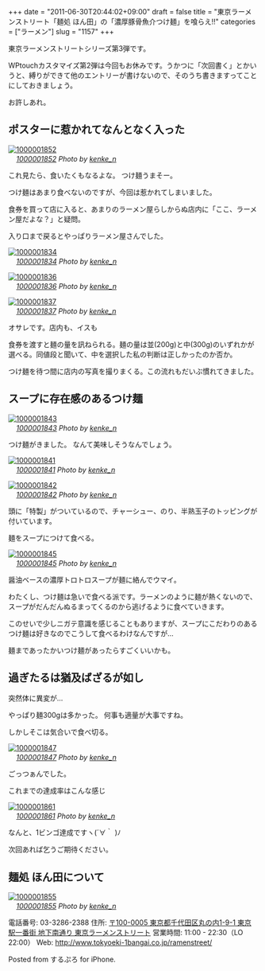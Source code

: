 +++
date = "2011-06-30T20:44:02+09:00"
draft = false
title = "東京ラーメンストリート「麺処 ほん田」の「濃厚豚骨魚介つけ麺」を喰らえ!!"
categories = ["ラーメン"]
slug = "1157"
+++

東京ラーメンストリートシリーズ第3弾です。

WPtouchカスタマイズ第2弾は今回もお休みです。うかつに「次回書く」とかいうと、縛りができて他のエントリーが書けないので、そのうち書きますってことにしておきましょう。

お許しあれ。

<!--more-->
<h2>ポスターに惹かれてなんとなく入った</h2>
<a rel="nofollow" target="_blank" href="http://www.flickr.com/photos/knk_n/5886919355/" title="1000001852 by kenke_n, on Flickr"><img class="flickr_photo" src="http://farm7.static.flickr.com/6027/5886919355_90cc982596.jpg" alt="1000001852"/></a><br /><cite class="flickr_photographer"><img src="http://www.flickr.com/favicon.ico" width="16"/><a rel="nofollow" target="_blank" href="http://www.flickr.com/photos/knk_n/5886919355/">1000001852</a> Photo by <a rel="nofollow" target="_blank" href="http://www.flickr.com/photos/knk_n/">kenke_n</a></cite>

これ見たら、食いたくもなるよな。
つけ麺うまそー。

つけ麺はあまり食べないのですが、今回は惹かれてしまいました。

食券を買って店に入ると、あまりのラーメン屋らしからぬ店内に「ここ、ラーメン屋だよな？」と疑問。

入り口まで戻るとやっぱりラーメン屋さんでした。

<a rel="nofollow" target="_blank" href="http://www.flickr.com/photos/knk_n/5887487984/" title="1000001834 by kenke_n, on Flickr"><img class="flickr_photo" src="http://farm6.static.flickr.com/5275/5887487984_949a8e8a85.jpg" alt="1000001834"/></a><br /><cite class="flickr_photographer"><img src="http://www.flickr.com/favicon.ico" width="16"/><a rel="nofollow" target="_blank" href="http://www.flickr.com/photos/knk_n/5887487984/">1000001834</a> Photo by <a rel="nofollow" target="_blank" href="http://www.flickr.com/photos/knk_n/">kenke_n</a></cite>

<a rel="nofollow" target="_blank" href="http://www.flickr.com/photos/knk_n/5887488892/" title="1000001836 by kenke_n, on Flickr"><img class="flickr_photo" src="http://farm6.static.flickr.com/5315/5887488892_89b3a4b615.jpg" alt="1000001836"/></a><br /><cite class="flickr_photographer"><img src="http://www.flickr.com/favicon.ico" width="16"/><a rel="nofollow" target="_blank" href="http://www.flickr.com/photos/knk_n/5887488892/">1000001836</a> Photo by <a rel="nofollow" target="_blank" href="http://www.flickr.com/photos/knk_n/">kenke_n</a></cite>

<a rel="nofollow" target="_blank" href="http://www.flickr.com/photos/knk_n/5886922965/" title="1000001837 by kenke_n, on Flickr"><img class="flickr_photo" src="http://farm6.static.flickr.com/5273/5886922965_7ef644ac66.jpg" alt="1000001837"/></a><br /><cite class="flickr_photographer"><img src="http://www.flickr.com/favicon.ico" width="16"/><a rel="nofollow" target="_blank" href="http://www.flickr.com/photos/knk_n/5886922965/">1000001837</a> Photo by <a rel="nofollow" target="_blank" href="http://www.flickr.com/photos/knk_n/">kenke_n</a></cite>

オサレです。店内も、イスも

食券を渡すと麺の量を訊ねられる。麺の量は並(200g)と中(300g)のいずれかが選べる。同値段と聞いて、中を選択した私の判断は正しかったのか否か。

つけ麺を待つ間に店内の写真を撮りまくる。この流れもだいぶ慣れてきました。

<h2>スープに存在感のあるつけ麺</h2>
<a rel="nofollow" target="_blank" href="http://www.flickr.com/photos/knk_n/5886925383/" title="1000001843 by kenke_n, on Flickr"><img class="flickr_photo" src="http://farm7.static.flickr.com/6035/5886925383_4b595de360.jpg" alt="1000001843"/></a><br /><cite class="flickr_photographer"><img src="http://www.flickr.com/favicon.ico" width="16"/><a rel="nofollow" target="_blank" href="http://www.flickr.com/photos/knk_n/5886925383/">1000001843</a> Photo by <a rel="nofollow" target="_blank" href="http://www.flickr.com/photos/knk_n/">kenke_n</a></cite>

つけ麺がきました。
なんて美味しそうなんでしょう。

<a rel="nofollow" target="_blank" href="http://www.flickr.com/photos/knk_n/5886926831/" title="1000001841 by kenke_n, on Flickr"><img class="flickr_photo" src="http://farm7.static.flickr.com/6004/5886926831_29afcde24a.jpg" alt="1000001841"/></a><br /><cite class="flickr_photographer"><img src="http://www.flickr.com/favicon.ico" width="16"/><a rel="nofollow" target="_blank" href="http://www.flickr.com/photos/knk_n/5886926831/">1000001841</a> Photo by <a rel="nofollow" target="_blank" href="http://www.flickr.com/photos/knk_n/">kenke_n</a></cite>

<a rel="nofollow" target="_blank" href="http://www.flickr.com/photos/knk_n/5886927969/" title="1000001842 by kenke_n, on Flickr"><img class="flickr_photo" src="http://farm6.static.flickr.com/5159/5886927969_b0ecfe7661.jpg" alt="1000001842"/></a><br /><cite class="flickr_photographer"><img src="http://www.flickr.com/favicon.ico" width="16"/><a rel="nofollow" target="_blank" href="http://www.flickr.com/photos/knk_n/5886927969/">1000001842</a> Photo by <a rel="nofollow" target="_blank" href="http://www.flickr.com/photos/knk_n/">kenke_n</a></cite>

頭に「特製」がついているので、チャーシュー、のり、半熟玉子のトッピングが付いています。

麺をスープにつけて食べる。

<a rel="nofollow" target="_blank" href="http://www.flickr.com/photos/knk_n/5886929325/" title="1000001845 by kenke_n, on Flickr"><img class="flickr_photo" src="http://farm7.static.flickr.com/6027/5886929325_a7cb7cfd03.jpg" alt="1000001845"/></a><br /><cite class="flickr_photographer"><img src="http://www.flickr.com/favicon.ico" width="16"/><a rel="nofollow" target="_blank" href="http://www.flickr.com/photos/knk_n/5886929325/">1000001845</a> Photo by <a rel="nofollow" target="_blank" href="http://www.flickr.com/photos/knk_n/">kenke_n</a></cite>

醤油ベースの濃厚トロトロスープが麺に絡んでウマイ。

わたくし、つけ麺は急いで食べる派です。ラーメンのように麺が熱くないので、スープがだんだんぬるまってくるのから逃げるように食べていきます。

このせいで少しニガテ意識を感じることもありますが、スープにこだわりのあるつけ麺は好きなのでこうして食べるわけなんですが…

麺まであったかいつけ麺があったらすごくいいかも。

<h2>過ぎたるは猶及ばざるが如し</h2>
突然体に異変が...

やっぱり麺300gは多かった。
何事も適量が大事ですね。

しかしそこは気合いで食べ切る。

<a rel="nofollow" target="_blank" href="http://www.flickr.com/photos/knk_n/5887498030/" title="1000001847 by kenke_n, on Flickr"><img class="flickr_photo" src="http://farm6.static.flickr.com/5031/5887498030_5d76f8af1d.jpg" alt="1000001847"/></a><br /><cite class="flickr_photographer"><img src="http://www.flickr.com/favicon.ico" width="16"/><a rel="nofollow" target="_blank" href="http://www.flickr.com/photos/knk_n/5887498030/">1000001847</a> Photo by <a rel="nofollow" target="_blank" href="http://www.flickr.com/photos/knk_n/">kenke_n</a></cite>

ごっつぁんでした。

これまでの達成率はこんな感じ

<a rel="nofollow" target="_blank" href="http://www.flickr.com/photos/knk_n/5886930841/" title="1000001861 by kenke_n, on Flickr"><img class="flickr_photo" src="http://farm6.static.flickr.com/5062/5886930841_b4658ec16a.jpg" alt="1000001861"/></a><br /><cite class="flickr_photographer"><img src="http://www.flickr.com/favicon.ico" width="16"/><a rel="nofollow" target="_blank" href="http://www.flickr.com/photos/knk_n/5886930841/">1000001861</a> Photo by <a rel="nofollow" target="_blank" href="http://www.flickr.com/photos/knk_n/">kenke_n</a></cite>

なんと、1ビンゴ達成ですヽ(´∀｀ )ﾉ

次回あれば乞うご期待ください。

<h2>麺処 ほん田について</h2>
<a rel="nofollow" target="_blank" href="http://www.flickr.com/photos/knk_n/5886931911/" title="1000001855 by kenke_n, on Flickr"><img class="flickr_photo" src="http://farm6.static.flickr.com/5183/5886931911_89146680f8.jpg" alt="1000001855"/></a><br /><cite class="flickr_photographer"><img src="http://www.flickr.com/favicon.ico" width="16"/><a rel="nofollow" target="_blank" href="http://www.flickr.com/photos/knk_n/5886931911/">1000001855</a> Photo by <a rel="nofollow" target="_blank" href="http://www.flickr.com/photos/knk_n/">kenke_n</a></cite>

電話番号: 03-3286-2388
住所: <a href="http://www.google.co.jp/maps/place?q=%E9%BA%BA%E5%87%A6+%E3%81%BB%E3%82%93%E7%94%B0&hl=ja&ie=UTF8&cid=6912362142661051023" target="_blank">〒100-0005
東京都千代田区丸の内1-9-1 東京駅一番街 地下南通り 東京ラーメンストリート</a>
営業時間: 11:00 - 22:30（LO 22:00）
Web: <a href="http://www.tokyoeki-1bangai.co.jp/ramenstreet/" target="_blank">http://www.tokyoeki-1bangai.co.jp/ramenstreet/</a>

Posted from するぷろ for iPhone.
